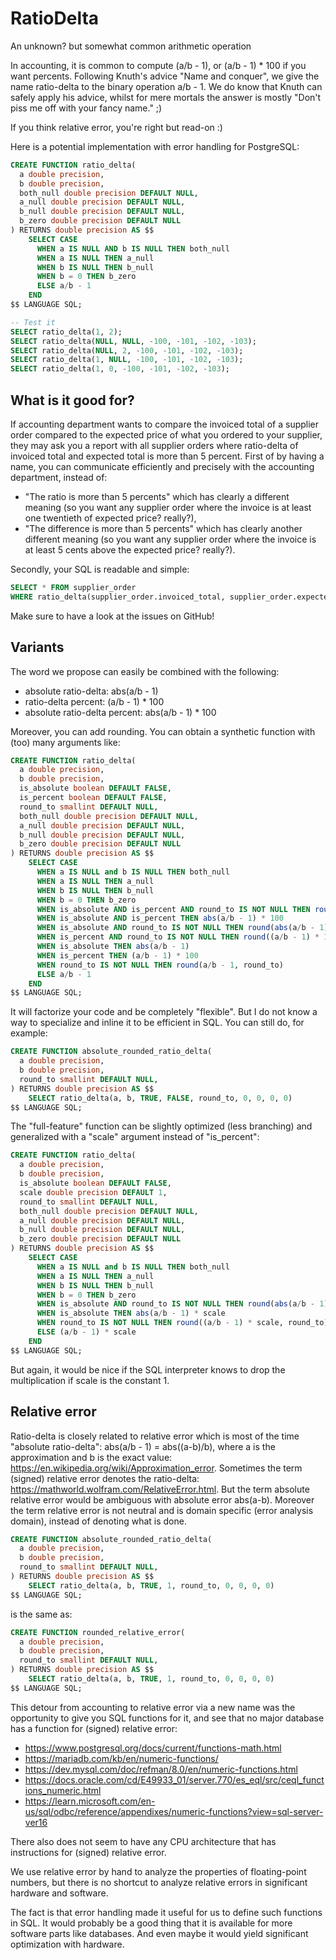 # RatioDelta
An unknown? but somewhat common arithmetic operation

In accounting, it is common to compute (a/b - 1), or (a/b - 1) * 100 if you want percents.
Following Knuth's advice "Name and conquer", we give the name ratio-delta to the binary operation a/b - 1.
We do know that Knuth can safely apply his advice, whilst for mere mortals the answer is mostly "Don't piss me off with your fancy name." ;)

If you think relative error, you're right but read-on :)

Here is a potential implementation with error handling for PostgreSQL:
```sql
CREATE FUNCTION ratio_delta(
  a double precision,
  b double precision,
  both_null double precision DEFAULT NULL,
  a_null double precision DEFAULT NULL,
  b_null double precision DEFAULT NULL,
  b_zero double precision DEFAULT NULL
) RETURNS double precision AS $$
    SELECT CASE
      WHEN a IS NULL AND b IS NULL THEN both_null
      WHEN a IS NULL THEN a_null
      WHEN b IS NULL THEN b_null
      WHEN b = 0 THEN b_zero
      ELSE a/b - 1 
    END
$$ LANGUAGE SQL;

-- Test it
SELECT ratio_delta(1, 2);
SELECT ratio_delta(NULL, NULL, -100, -101, -102, -103);
SELECT ratio_delta(NULL, 2, -100, -101, -102, -103);
SELECT ratio_delta(1, NULL, -100, -101, -102, -103);
SELECT ratio_delta(1, 0, -100, -101, -102, -103);
```

## What is it good for?

If accounting department wants to compare the invoiced total of a supplier order compared to the expected price of what you ordered to your supplier,
they may ask you a report with all supplier orders where ratio-delta of invoiced total and expected total is more than 5 percent.
First of by having a name, you can communicate efficiently and precisely with the accounting department,
instead of:

- "The ratio is more than 5 percents" which has clearly a different meaning
  (so you want any supplier order where the invoice is at least one twentieth of expected price? really?),
- "The difference is more than 5 percents" which has clearly another different meaning
  (so you want any supplier order where the invoice is at least 5 cents above the expected price? really?).

Secondly, your SQL is readable and simple:
```sql
SELECT * FROM supplier_order
WHERE ratio_delta(supplier_order.invoiced_total, supplier_order.expected_total, 0, 0, 0, 0) > 0.05;
```

Make sure to have a look at the issues on GitHub!

## Variants

The word we propose can easily be combined with the following:

- absolute ratio-delta: abs(a/b - 1)
- ratio-delta percent: (a/b - 1) * 100
- absolute ratio-delta percent: abs(a/b - 1) * 100

Moreover, you can add rounding.
You can obtain a synthetic function with (too) many arguments like:
```sql
CREATE FUNCTION ratio_delta(
  a double precision,
  b double precision,
  is_absolute boolean DEFAULT FALSE,
  is_percent boolean DEFAULT FALSE,
  round_to smallint DEFAULT NULL,
  both_null double precision DEFAULT NULL,
  a_null double precision DEFAULT NULL,
  b_null double precision DEFAULT NULL,
  b_zero double precision DEFAULT NULL
) RETURNS double precision AS $$
    SELECT CASE
      WHEN a IS NULL and b IS NULL THEN both_null
      WHEN a IS NULL THEN a_null
      WHEN b IS NULL THEN b_null
      WHEN b = 0 THEN b_zero
      WHEN is_absolute AND is_percent AND round_to IS NOT NULL THEN round(abs(a/b - 1) * 100, round_to)
      WHEN is_absolute AND is_percent THEN abs(a/b - 1) * 100
      WHEN is_absolute AND round_to IS NOT NULL THEN round(abs(a/b - 1), round_to)
      WHEN is_percent AND round_to IS NOT NULL THEN round((a/b - 1) * 100, round_to)
      WHEN is_absolute THEN abs(a/b - 1)
      WHEN is_percent THEN (a/b - 1) * 100
      WHEN round_to IS NOT NULL THEN round(a/b - 1, round_to)
      ELSE a/b - 1 
    END
$$ LANGUAGE SQL;
```
It will factorize your code and be completely "flexible".
But I do not know a way to specialize and inline it to be efficient in SQL.
You can still do, for example:
```sql
CREATE FUNCTION absolute_rounded_ratio_delta(
  a double precision,
  b double precision,
  round_to smallint DEFAULT NULL,
) RETURNS double precision AS $$
    SELECT ratio_delta(a, b, TRUE, FALSE, round_to, 0, 0, 0, 0)
$$ LANGUAGE SQL;
```

The "full-feature" function can be slightly optimized (less branching) and generalized with a "scale" argument instead of "is_percent":
```sql
CREATE FUNCTION ratio_delta(
  a double precision,
  b double precision,
  is_absolute boolean DEFAULT FALSE,
  scale double precision DEFAULT 1,
  round_to smallint DEFAULT NULL,
  both_null double precision DEFAULT NULL,
  a_null double precision DEFAULT NULL,
  b_null double precision DEFAULT NULL,
  b_zero double precision DEFAULT NULL
) RETURNS double precision AS $$
    SELECT CASE
      WHEN a IS NULL and b IS NULL THEN both_null
      WHEN a IS NULL THEN a_null
      WHEN b IS NULL THEN b_null
      WHEN b = 0 THEN b_zero
      WHEN is_absolute AND round_to IS NOT NULL THEN round(abs(a/b - 1) * scale, round_to)
      WHEN is_absolute THEN abs(a/b - 1) * scale
      WHEN round_to IS NOT NULL THEN round((a/b - 1) * scale, round_to)
      ELSE (a/b - 1) * scale
    END
$$ LANGUAGE SQL;
```
But again, it would be nice if the SQL interpreter knows to drop the multiplication if scale is the constant 1.

## Relative error

Ratio-delta is closely related to relative error which is most of the time "absolute ratio-delta": abs(a/b - 1) = abs((a-b)/b),
where a is the approximation and b is the exact value: <https://en.wikipedia.org/wiki/Approximation_error>.
Sometimes the term (signed) relative error denotes the ratio-delta: <https://mathworld.wolfram.com/RelativeError.html>.
But the term absolute relative error would be ambiguous with absolute error abs(a-b).
Moreover the term relative error is not neutral and is domain specific (error analysis domain),
instead of denoting what is done.

```sql
CREATE FUNCTION absolute_rounded_ratio_delta(
  a double precision,
  b double precision,
  round_to smallint DEFAULT NULL,
) RETURNS double precision AS $$
    SELECT ratio_delta(a, b, TRUE, 1, round_to, 0, 0, 0, 0)
$$ LANGUAGE SQL;
```

is the same as:

```sql
CREATE FUNCTION rounded_relative_error(
  a double precision,
  b double precision,
  round_to smallint DEFAULT NULL,
) RETURNS double precision AS $$
    SELECT ratio_delta(a, b, TRUE, 1, round_to, 0, 0, 0, 0)
$$ LANGUAGE SQL;
```

This detour from accounting to relative error via a new name was the opportunity to give you SQL functions for it,
and see that no major database has a function for (signed) relative error:
- <https://www.postgresql.org/docs/current/functions-math.html>
- <https://mariadb.com/kb/en/numeric-functions/>
- <https://dev.mysql.com/doc/refman/8.0/en/numeric-functions.html>
- <https://docs.oracle.com/cd/E49933_01/server.770/es_eql/src/ceql_functions_numeric.html>
- <https://learn.microsoft.com/en-us/sql/odbc/reference/appendixes/numeric-functions?view=sql-server-ver16>

There also does not seem to have any CPU architecture that has instructions for (signed) relative error.

We use relative error by hand to analyze the properties of floating-point numbers,
but there is no shortcut to analyze relative errors in significant hardware and software.

The fact is that error handling made it useful for us to define such functions in SQL.
It would probably be a good thing that it is available for more software parts like databases.
And even maybe it would yield significant optimization with hardware.




